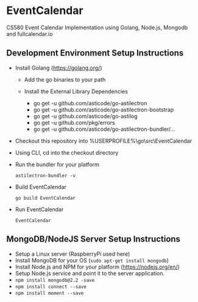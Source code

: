 # EventCalendar
CS580 Event Calendar Implementation using Golang, Node.js, Mongodb and fullcalendar.io

Development Environment Setup Instructions
-------------------------------------------
* Install Golang (https://golang.org/)

  * Add the go binaries to your path

  * Install the External Library Dependencies
  
    *    go get -u github.com/asticode/go-astilectron
    *    go get -u github.com/asticode/go-astilectron-bootstrap
    *    go get -u github.com/asticode/go-astilog
    *    go get -u github.com/pkg/errors
    *    go get -u github.com/asticode/go-astilectron-bundler/...
    
* Checkout this repository into %USERPROFILE%\go\src\EventCalendar
    
* Using CLI, cd into the checkout directory

* Run the bundler for your platform

    `astilectron-bundler -v`

* Build EventCalendar

    `go build EventCalendar`

* Run EventCalendar

    `EventCalendar`

MongoDB/NodeJS Server Setup Instructions
-------------------------------------------
* Setup a Linux server (RaspberryPi used here)
* Install MongoDB for your OS (`sudo apt-get install mongodb`)
* Install Node.js and NPM for your platform (https://nodejs.org/en/)
* Setup Node.js service and point it to the server application.
* `npm install mongodb@2.2 -save`
* `npm install connect --save`
* `npm install moment --save`
